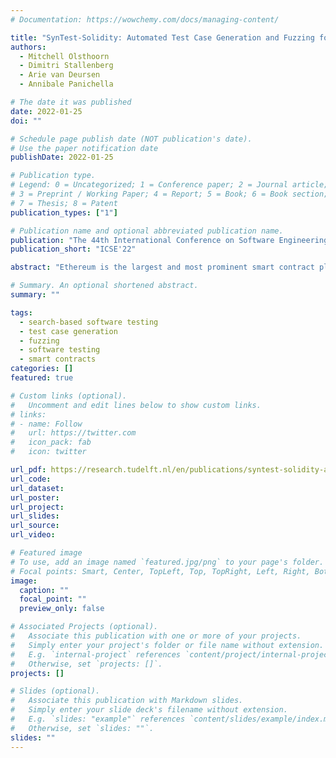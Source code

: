 ```yaml
---
# Documentation: https://wowchemy.com/docs/managing-content/

title: "SynTest-Solidity: Automated Test Case Generation and Fuzzing for Smart Contracts"
authors:
  - Mitchell Olsthoorn
  - Dimitri Stallenberg
  - Arie van Deursen
  - Annibale Panichella

# The date it was published
date: 2022-01-25
doi: ""

# Schedule page publish date (NOT publication's date).
# Use the paper notification date
publishDate: 2022-01-25

# Publication type.
# Legend: 0 = Uncategorized; 1 = Conference paper; 2 = Journal article;
# 3 = Preprint / Working Paper; 4 = Report; 5 = Book; 6 = Book section;
# 7 = Thesis; 8 = Patent
publication_types: ["1"]

# Publication name and optional abbreviated publication name.
publication: "The 44th International Conference on Software Engineering - Demonstration Track"
publication_short: "ICSE'22"

abstract: "Ethereum is the largest and most prominent smart contract platform. One key property of Ethereum is that once a contract is deployed, it can not be updated anymore. This increases the importance of thoroughly testing the behavior and constraints of the smart contract before deployment. Existing approaches in related work either do not scale or are only focused on finding crashing inputs. In this tool demo, we introduce SynTest-Solidity, an automated test case generation and fuzzing framework for Solidity. SynTest-Solidity implements various metaheuristic search algorithms, including random search (traditional fuzzing) and genetic algorithms (i.e., NSGA-II, MOSA, and DynaMOSA). Finally, we performed a preliminary empirical study to assess the effectiveness of SynTest-Solidity in testing Solidity smart contracts."

# Summary. An optional shortened abstract.
summary: ""

tags:
  - search-based software testing
  - test case generation
  - fuzzing
  - software testing
  - smart contracts
categories: []
featured: true

# Custom links (optional).
#   Uncomment and edit lines below to show custom links.
# links:
# - name: Follow
#   url: https://twitter.com
#   icon_pack: fab
#   icon: twitter

url_pdf: https://research.tudelft.nl/en/publications/syntest-solidity-automated-test-case-generation-and-fuzzing-for-s
url_code:
url_dataset:
url_poster:
url_project:
url_slides:
url_source:
url_video:

# Featured image
# To use, add an image named `featured.jpg/png` to your page's folder.
# Focal points: Smart, Center, TopLeft, Top, TopRight, Left, Right, BottomLeft, Bottom, BottomRight.
image:
  caption: ""
  focal_point: ""
  preview_only: false

# Associated Projects (optional).
#   Associate this publication with one or more of your projects.
#   Simply enter your project's folder or file name without extension.
#   E.g. `internal-project` references `content/project/internal-project/index.md`.
#   Otherwise, set `projects: []`.
projects: []

# Slides (optional).
#   Associate this publication with Markdown slides.
#   Simply enter your slide deck's filename without extension.
#   E.g. `slides: "example"` references `content/slides/example/index.md`.
#   Otherwise, set `slides: ""`.
slides: ""
---
```


